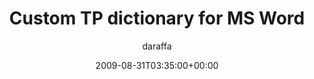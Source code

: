 ---
title: 'Custom TP dictionary for MS Word'
posts: 1
hash: 't1071'
author: 'daraffa'
date: 2009-08-31T03:35:00+00:00
sources:
  - http://forums.tokipona.org/viewtopic.php%3Ft=1071.html
---